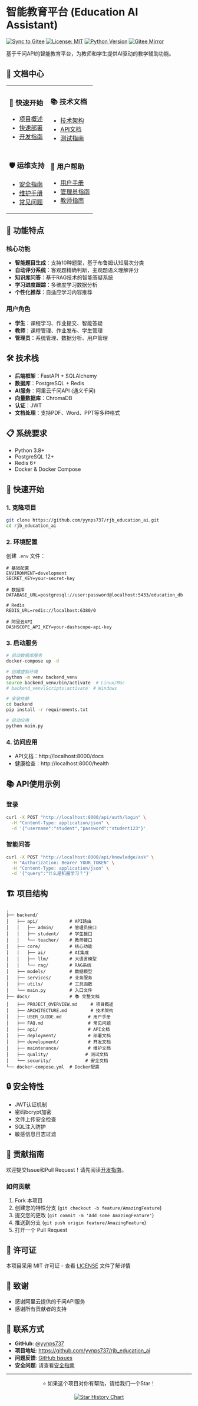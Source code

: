 # 智能教育平台 (Education AI Assistant)

[![Sync to Gitee](https://github.com/yynps737/rjb_education_ai/actions/workflows/sync-to-gitee.yml/badge.svg)](https://github.com/yynps737/rjb_education_ai/actions/workflows/sync-to-gitee.yml)
[![License: MIT](https://img.shields.io/badge/License-MIT-yellow.svg)](https://opensource.org/licenses/MIT)
[![Python Version](https://img.shields.io/badge/python-3.8+-blue.svg)](https://www.python.org/downloads/)
[![Gitee Mirror](https://img.shields.io/badge/mirror-Gitee-red.svg)](https://gitee.com/yynps/rjb_education_ai)

基于千问API的智能教育平台，为教师和学生提供AI驱动的教学辅助功能。

## 📖 文档中心

<table>
<tr>
<td>

### 🏁 快速开始
- [项目概述](docs/PROJECT_OVERVIEW.md)
- [快速部署](docs/deployment/DEPLOYMENT_GUIDE.md)
- [开发指南](docs/development/DEVELOPMENT_GUIDE.md)

</td>
<td>

### 📚 技术文档
- [技术架构](docs/ARCHITECTURE.md)
- [API文档](docs/api/API_REFERENCE.md)
- [测试指南](docs/quality/TESTING_GUIDE.md)

</td>
</tr>
<tr>
<td>

### 🛡️ 运维支持
- [安全指南](docs/security/SECURITY_GUIDE.md)
- [维护手册](docs/maintenance/MAINTENANCE_GUIDE.md)
- [常见问题](docs/FAQ.md)

</td>
<td>

### 👥 用户帮助
- [用户手册](docs/USER_GUIDE.md)
- [管理员指南](docs/USER_GUIDE.md#5-管理员使用指南)
- [教师指南](docs/USER_GUIDE.md#4-教师使用指南)

</td>
</tr>
</table>

## 🚀 功能特点

### 核心功能
- **智能题目生成**：支持10种题型，基于布鲁姆认知层次分类
- **自动评分系统**：客观题精确判断，主观题语义理解评分
- **知识库问答**：基于RAG技术的智能答疑系统
- **学习进度跟踪**：多维度学习数据分析
- **个性化推荐**：自适应学习内容推荐

### 用户角色
- **学生**：课程学习、作业提交、智能答疑
- **教师**：课程管理、作业发布、学生管理
- **管理员**：系统管理、数据分析、用户管理

## 🛠️ 技术栈

- **后端框架**：FastAPI + SQLAlchemy
- **数据库**：PostgreSQL + Redis
- **AI服务**：阿里云千问API (通义千问)
- **向量数据库**：ChromaDB
- **认证**：JWT
- **文档处理**：支持PDF、Word、PPT等多种格式

## 📋 系统要求

- Python 3.8+
- PostgreSQL 12+
- Redis 6+
- Docker & Docker Compose

## 🔧 快速开始

### 1. 克隆项目
```bash
git clone https://github.com/yynps737/rjb_education_ai.git
cd rjb_education_ai
```

### 2. 环境配置
创建 `.env` 文件：
```env
# 基础配置
ENVIRONMENT=development
SECRET_KEY=your-secret-key

# 数据库
DATABASE_URL=postgresql://user:password@localhost:5433/education_db

# Redis
REDIS_URL=redis://localhost:6380/0

# 阿里云API
DASHSCOPE_API_KEY=your-dashscope-api-key
```

### 3. 启动服务
```bash
# 启动数据库服务
docker-compose up -d

# 创建虚拟环境
python -m venv backend_venv
source backend_venv/bin/activate  # Linux/Mac
# backend_venv\Scripts\activate  # Windows

# 安装依赖
cd backend
pip install -r requirements.txt

# 启动应用
python main.py
```

### 4. 访问应用
- API文档：http://localhost:8000/docs
- 健康检查：http://localhost:8000/health

## 📚 API使用示例

### 登录
```bash
curl -X POST "http://localhost:8000/api/auth/login" \
  -H "Content-Type: application/json" \
  -d '{"username":"student","password":"student123"}'
```

### 智能问答
```bash
curl -X POST "http://localhost:8000/api/knowledge/ask" \
  -H "Authorization: Bearer YOUR_TOKEN" \
  -H "Content-Type: application/json" \
  -d '{"query":"什么是机器学习？"}'
```

## 🏗️ 项目结构

```
.
├── backend/
│   ├── api/            # API路由
│   │   ├── admin/      # 管理员接口
│   │   ├── student/    # 学生接口
│   │   └── teacher/    # 教师接口
│   ├── core/           # 核心功能
│   │   ├── ai/         # AI集成
│   │   ├── llm/        # 大语言模型
│   │   └── rag/        # RAG系统
│   ├── models/         # 数据模型
│   ├── services/       # 业务服务
│   ├── utils/          # 工具函数
│   └── main.py         # 入口文件
├── docs/               # 📚 完整文档
│   ├── PROJECT_OVERVIEW.md     # 项目概述
│   ├── ARCHITECTURE.md         # 技术架构
│   ├── USER_GUIDE.md          # 用户手册
│   ├── FAQ.md                 # 常见问题
│   ├── api/                   # API文档
│   ├── deployment/            # 部署文档
│   ├── development/           # 开发文档
│   ├── maintenance/           # 维护文档
│   ├── quality/              # 测试文档
│   └── security/             # 安全文档
└── docker-compose.yml  # Docker配置
```

## 🔒 安全特性

- JWT认证机制
- 密码bcrypt加密
- 文件上传安全检查
- SQL注入防护
- 敏感信息日志过滤

## 🤝 贡献指南

欢迎提交Issue和Pull Request！请先阅读[开发指南](docs/development/DEVELOPMENT_GUIDE.md)。

### 如何贡献
1. Fork 本项目
2. 创建您的特性分支 (`git checkout -b feature/AmazingFeature`)
3. 提交您的更改 (`git commit -m 'Add some AmazingFeature'`)
4. 推送到分支 (`git push origin feature/AmazingFeature`)
5. 打开一个 Pull Request

## 📄 许可证

本项目采用 MIT 许可证 - 查看 [LICENSE](LICENSE) 文件了解详情

## 🙏 致谢

- 感谢阿里云提供的千问API服务
- 感谢所有贡献者的支持

## 👥 联系方式

- **GitHub**: [@yynps737](https://github.com/yynps737)
- **项目地址**: https://github.com/yynps737/rjb_education_ai
- **问题反馈**: [GitHub Issues](https://github.com/yynps737/rjb_education_ai/issues)
- **安全问题**: 请查看[安全指南](docs/security/SECURITY_GUIDE.md#102-漏洞披露政策)

---

<div align="center">

⭐ 如果这个项目对你有帮助，请给我们一个Star！

[![Star History Chart](https://api.star-history.com/svg?repos=yynps737/rjb_education_ai&type=Date)](https://star-history.com/#yynps737/rjb_education_ai&Date)

</div>